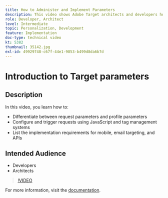```yaml
---
title: How to Administer and Implement Parameters
description: This video shows Adobe Target architects and developers how to differentiate between request parameters and profile parameters, configure and trigger requests using JavaScript and tag management systems, and understand the implementation requirements for mobile, email targeting and APIs.
role: Developer, Architect
level: Intermediate
topic: Personalization, Development
feature: Implementation
doc-type: technical video
kt: 5382
thumbnail: 35142.jpg
exl-id: 49929748-c67f-44e1-9853-b499d8da6b7d
---
```

# Introduction to Target parameters

## Description

In this video, you learn how to:

* Differentiate between request parameters and profile parameters
* Configure and trigger requests using JavaScript and tag management systems
* List the implementation requirements for mobile, email targeting, and APIs

## Intended Audience

* Developers
* Architects

>[!VIDEO](https://video.tv.adobe.com/v/35142/?quality=12)

For more information, visit the [documentation](https://experienceleague.adobe.com/docs/target/using/implement-target/implementing-target.html?lang=en).
